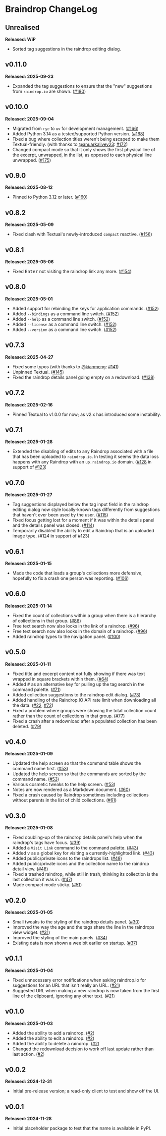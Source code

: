 # Braindrop ChangeLog

## Unrealised

**Released: WiP**

- Sorted tag suggestions in the raindrop editing dialog.

## v0.11.0

**Released: 2025-09-23**

- Expanded the tag suggestions to ensure that the "new" suggestions from
  `raindrop.io` are shown.
  ([#180](https://github.com/davep/braindrop/pull/180))

## v0.10.0

**Released: 2025-09-04**

- Migrated from `rye` to `uv` for development management.
  ([#166](https://github.com/davep/braindrop/pull/166))
- Added Python 3.14 as a tested/supported Python version.
  ([#168](https://github.com/davep/braindrop/pull/168))
- Fixed a bug where collection titles weren't being escaped to make them
  Textual-friendly. (with thanks to
  [@anuarkaliyev23](https://github.com/anuarkaliyev23):
  [#172](https://github.com/davep/braindrop/pull/172))
- Changed compact mode so that it only shows the first physical line of the
  excerpt, unwrapped, in the list, as opposed to each physical line
  unwrapped. ([#175](https://github.com/davep/braindrop/pull/175))

## v0.9.0

**Released: 2025-08-12**

- Pinned to Python 3.12 or later.
  ([#160](https://github.com/davep/braindrop/pull/160))

## v0.8.2

**Released: 2025-05-09**

- Fixed clash with Textual's newly-introduced `compact` reactive.
  ([#156](https://github.com/davep/braindrop/pull/156))

## v0.8.1

**Released: 2025-05-06**

- Fixed <kbd>Enter</kbd> not visiting the raindrop link any more.
  ([#154](https://github.com/davep/braindrop/pull/154))

## v0.8.0

**Released: 2025-05-01**

- Added support for rebinding the keys for application commands.
  ([#152](https://github.com/davep/braindrop/pull/152))
- Added `--bindings` as a command line switch.
  ([#152](https://github.com/davep/braindrop/pull/152))
- Added `--help` as a command line switch.
  ([#152](https://github.com/davep/braindrop/pull/152))
- Added `--license` as a command line switch.
  ([#152](https://github.com/davep/braindrop/pull/152))
- Added `--version` as a command line switch.
  ([#152](https://github.com/davep/braindrop/pull/152))

## v0.7.3

**Released: 2025-04-27**

- Fixed some typos (with thanks to [@kianmeng](https://github.com/kianmeng):
  [#141](https://github.com/davep/braindrop/pull/141))
- Unpinned Textual. ([#145](https://github.com/davep/braindrop/pull/145))
- Fixed the raindrop details panel going empty on a redownload.
  ([#138](https://github.com/davep/braindrop/issues/138))

## v0.7.2

**Released: 2025-02-16**

- Pinned Textual to v1.0.0 for now; as v2.x has introduced some instability.

## v0.7.1

**Released: 2025-01-28**

- Extended the disabling of edits to any Raindrop associated with a file
  that has been uploaded to `raindrop.io`. In testing it seems the data loss
  happens with any Raindrop with an `up.raindrop.io` domain.
  ([#128](https://github.com/davep/braindrop/pull/128) in support of
  [#123](https://github.com/davep/braindrop/issues/123))

## v0.7.0

**Released: 2025-01-27**

- Tag suggestions displayed below the tag input field in the raindrop
  editing dialog now style locally-known tags differently from suggestions
  that haven't ever been used by the user.
  ([#115](https://github.com/davep/braindrop/pull/115))
- Fixed focus getting lost for a moment if it was within the details panel
  and the details panel was closed.
  ([#114](https://github.com/davep/braindrop/issues/114))
- Temporarily disabled the ability to edit a Raindrop that is an uploaded
  image type. ([#124](https://github.com/davep/braindrop/pull/124) in
  support of [#123](https://github.com/davep/braindrop/issues/123))

## v0.6.1

**Released: 2025-01-15**

- Made the code that loads a group's collections more defensive, hopefully
  to fix a crash one person was reporting.
  ([#106](https://github.com/davep/braindrop/pull/106))

## v0.6.0

**Released: 2025-01-14**

- Fixed the count of collections within a group when there is a hierarchy of
  collections in that group.
  ([#86](https://github.com/davep/braindrop/issues/86))
- Free text search now also looks in the link of a raindrop.
  ([#96](https://github.com/davep/braindrop/pull/96))
- Free text search now also looks in the domain of a raindrop.
  ([#96](https://github.com/davep/braindrop/pull/96))
- Added raindrop types to the navigation panel.
  ([#100](https://github.com/davep/braindrop/pull/100))

## v0.5.0

**Released: 2025-01-11**

- Fixed title and excerpt content not fully showing if there was text
  wrapped in square brackets within them.
  ([#64](https://github.com/davep/braindrop/issues/64))
- Added <kbd>#</kbd> as an alternative key for pulling up the tag search in
  the command palette. ([#71](https://github.com/davep/braindrop/pull/71))
- Added collection suggestions to the raindrop edit dialog.
  ([#73](https://github.com/davep/braindrop/pull/73))
- Added handling of the Raindrop.IO API rate limit when downloading all the
  data. ([#22](https://github.com/davep/braindrop/issues/22),
  [#72](https://github.com/davep/braindrop/issues/72))
- Fixed a problem where groups were showing the total collection count
  rather than the count of collections in that group.
  ([#77](https://github.com/davep/braindrop/issues/77))
- Fixed a crash after a redownload after a populated collection has been
  deleted. ([#79](https://github.com/davep/braindrop/issues/79))

## v0.4.0

**Released: 2025-01-09**

- Updated the help screen so that the command table shows the command name
  first. ([#53](https://github.com/davep/braindrop/pull/53))
- Updated the help screen so that the commands are sorted by the command
  name. ([#53](https://github.com/davep/braindrop/pull/53))
- Various cosmetic tweaks to the help screen.
  ([#53](https://github.com/davep/braindrop/pull/53))
- Notes are now rendered as a Markdown document.
  ([#60](https://github.com/davep/braindrop/pull/60))
- Fixed a crash caused by Raindrop sometimes including collections without
  parents in the list of child collections.
  ([#61](https://github.com/davep/braindrop/pull/61))

## v0.3.0

**Released: 2025-01-08**

- Fixed doubling-up of the raindrop details panel's help when the raindrop's
  tags have focus. ([#39](https://github.com/davep/braindrop/issues/39))
- Added a `Visit Link` command to the command palette.
  ([#43](https://github.com/davep/braindrop/pull/43))
- Added <kbd>v</kbd> as a global key for visiting a currently-highlighted
  link. ([#43](https://github.com/davep/braindrop/pull/43))
- Added public/private icons to the raindrops list.
  ([#48](https://github.com/davep/braindrop/pull/48))
- Added public/private icons and the collection name to the raindrop detail
  view. ([#48](https://github.com/davep/braindrop/pull/48))
- Fixed a trashed raindrop, while still in trash, thinking its collection is
  the last collection it was in.
  ([#47](https://github.com/davep/braindrop/issues/47))
- Made compact mode sticky.
  ([#51](https://github.com/davep/braindrop/pull/51))

## v0.2.0

**Released: 2025-01-05**

- Small tweaks to the styling of the raindrop details panel.
  ([#30](https://github.com/davep/braindrop/pull/30))
- Improved the way the age and the tags share the line in the raindrops view
  widget. ([#31](https://github.com/davep/braindrop/pull/31))
- Improved the styling of the main panels.
  ([#34](https://github.com/davep/braindrop/pull/34))
- Existing data is now shown a wee bit earlier on startup.
  ([#37](https://github.com/davep/braindrop/pull/37))

## v0.1.1

**Released: 2025-01-04**

- Fixed unnecessary error notifications when asking raindrop.io for
  suggestions for an URL that isn't really an URL.
  ([#21](https://github.com/davep/braindrop/pull/21))
- Suggested URL when making a new raindrop is now taken from the first line
  of the clipboard, ignoring any other text.
  ([#21](https://github.com/davep/braindrop/pull/21))

## v0.1.0

**Released: 2025-01-03**

- Added the ability to add a raindrop. ([#2](https://github.com/davep/braindrop/pull/2))
- Added the ability to edit a raindrop. ([#2](https://github.com/davep/braindrop/pull/2))
- Added the ability to delete a raindrop. ([#2](https://github.com/davep/braindrop/pull/2))
- Changed the redownload decision to work off last update rather than last
  action. ([#2](https://github.com/davep/braindrop/pull/2))

## v0.0.2

**Released: 2024-12-31**

- Initial pre-release version; a read-only client to test and show off the
  UI.

## v0.0.1

**Released: 2024-11-28**

- Initial placeholder package to test that the name is available in PyPI.

[//]: # (ChangeLog.md ends here)
